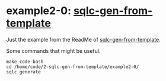 # example2-0: [sqlc-gen-from-template](https://github.com/fdietze/sqlc-gen-from-template)

Just the example from the ReadMe of [sqlc-gen-from-template](https://github.com/fdietze/sqlc-gen-from-template).

Some commands that might be useful.

    make code-bash
    cd /home/code/2-sqlc-gen-from-template/example2-0/
    sqlc generate

